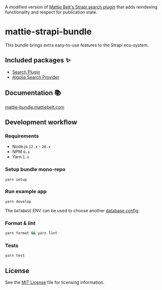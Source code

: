 A modified version of [Mattie Belt's Strapi search plugin](https://mattie-bundle.mattiebelt.com/) that adds reindexing functionality and respect for publication state.

# mattie-strapi-bundle

This bundle brings extra easy-to-use features to the Strapi eco-system.

## Included packages ✨

- [Search Plugin](https://mattie-bundle.mattiebelt.com/search/plugin)
- [Algolia Search Provider](https://mattie-bundle.mattiebelt.com/search/providers#algolia)

## Documentation 📚

[mattie-bundle.mattiebelt.com](https://mattie-bundle.mattiebelt.com/)

## Development workflow

### Requirements

- Node.js `12.x` - `20.x`
- NPM `6.x`
- Yarn `1.x`

### Setup bundle mono-repo

```batch
yarn setup
```

### Run example app

```batch
yarn develop
```

The `DATABASE` ENV can be used to choose another [database config](example/config/database.js).

### Format & lint

```bash
yarn format && yarn lint
```

### Tests

```bash
yarn test
```

## License

See the [MIT License](./LICENSE) file for licensing information.
